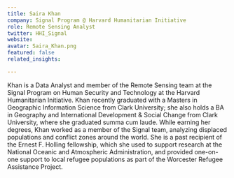 ```yaml
---
title: Saira Khan
company: Signal Program @ Harvard Humanitarian Initiative
role: Remote Sensing Analyst
twitter: HHI_Signal
website:
avatar: Saira_Khan.png 
featured: false
related_insights:

---
```

Khan is a Data Analyst and member of the Remote Sensing team at the Signal Program on Human Security and Technology at the Harvard Humanitarian Initiative. Khan recently graduated with a Masters in Geographic Information Science from Clark University; she also holds a BA in Geography and International Development & Social Change from Clark University, where she graduated summa cum laude. While earning her degrees, Khan worked as a member of the Signal team, analyzing displaced populations and conflict zones around the world. She is a past recipient of the Ernest F. Holling fellowship, which she used to support research at the National Oceanic and Atmospheric Administration, and provided one-on-one support to local refugee populations as part of the Worcester Refugee Assistance Project.  
